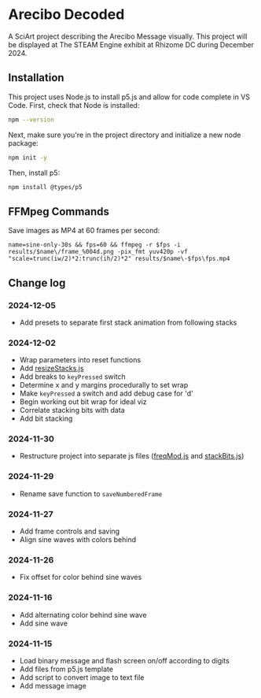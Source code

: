 # Arecibo Decoded
A SciArt project describing the Arecibo Message visually.
This project will be displayed at The STEAM Engine exhibit at Rhizome DC during
December 2024.

## Installation
This project uses Node.js to install p5.js and allow for code complete in
VS Code. First, check that Node is installed:
```bash
npm --version
```

Next, make sure you're in the project directory and initialize a new node
package:
```bash
npm init -y
```

Then, install p5:
```bash
npm install @types/p5
```

## FFMpeg Commands
Save images as MP4 at 60 frames per second:
```shell
name=sine-only-30s && fps=60 && ffmpeg -r $fps -i results/$name\/frame_%004d.png -pix_fmt yuv420p -vf "scale=trunc(iw/2)*2:trunc(ih/2)*2" results/$name\-$fps\fps.mp4
```

## Change log
### 2024-12-05
- Add presets to separate first stack animation from following stacks
### 2024-12-02
- Wrap parameters into reset functions
- Add [resizeStacks.js](js/resizeStacks.js)
- Add breaks to `keyPressed` switch
- Determine x and y margins procedurally to set wrap
- Make `keyPressed` a switch and add debug case for 'd'
- Begin working out bit wrap for ideal viz
- Correlate stacking bits with data
- Add bit stacking
### 2024-11-30
- Restructure project into separate js files ([freqMod.js](js/freqMod.js) and [stackBits.js](js/stackBits.js))
### 2024-11-29
- Rename save function to `saveNumberedFrame`
### 2024-11-27
- Add frame controls and saving
- Align sine waves with colors behind
### 2024-11-26
- Fix offset for color behind sine waves
### 2024-11-16
- Add alternating color behind sine wave
- Add sine wave
### 2024-11-15
- Load binary message and flash screen on/off according to digits
- Add files from p5.js template
- Add script to convert image to text file
- Add message image
